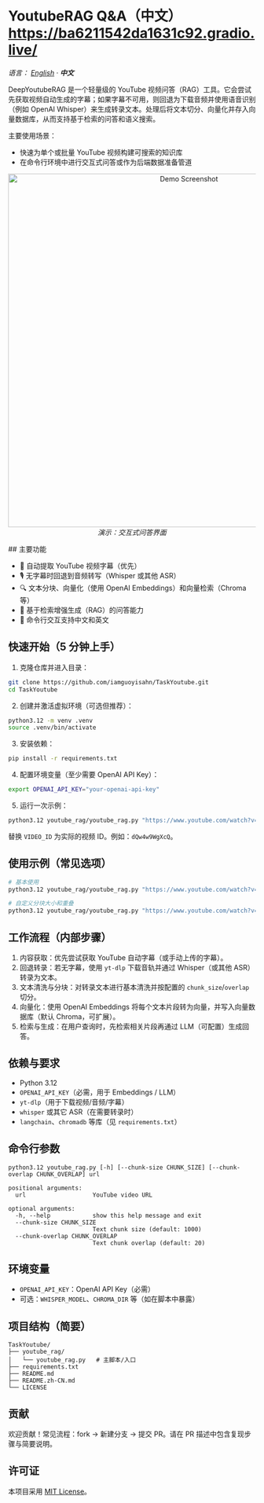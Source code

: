 # YoutubeRAG Q&A（中文）https://ba6211542da1631c92.gradio.live/

_语言： [English](./README.md) · **中文**_

DeepYoutubeRAG 是一个轻量级的 YouTube 视频问答（RAG）工具。它会尝试先获取视频自动生成的字幕；如果字幕不可用，则回退为下载音频并使用语音识别（例如 OpenAI Whisper）来生成转录文本。处理后将文本切分、向量化并存入向量数据库，从而支持基于检索的问答和语义搜索。

主要使用场景：
- 快速为单个或批量 YouTube 视频构建可搜索的知识库
- 在命令行环境中进行交互式问答或作为后端数据准备管道

<p align="center">
  <img src="./images/Demo.png" alt="Demo Screenshot" width="720" />
  <br/>
  <em>演示：交互式问答界面</em>
</p>
## 主要功能

- 🎥 自动提取 YouTube 视频字幕（优先）
- 🎙️ 无字幕时回退到音频转写（Whisper 或其他 ASR）
- 🔍 文本分块、向量化（使用 OpenAI Embeddings）和向量检索（Chroma 等）
- 🧠 基于检索增强生成（RAG）的问答能力
- 💬 命令行交互支持中文和英文

## 快速开始（5 分钟上手）

1. 克隆仓库并进入目录：

```bash
git clone https://github.com/iamguoyisahn/TaskYoutube.git
cd TaskYoutube
```

2. 创建并激活虚拟环境（可选但推荐）：

```bash
python3.12 -m venv .venv
source .venv/bin/activate
```

3. 安装依赖：

```bash
pip install -r requirements.txt
```

4. 配置环境变量（至少需要 OpenAI API Key）：

```bash
export OPENAI_API_KEY="your-openai-api-key"
```

5. 运行一次示例：

```bash
python3.12 youtube_rag/youtube_rag.py "https://www.youtube.com/watch?v=VIDEO_ID"
```

替换 `VIDEO_ID` 为实际的视频 ID。例如：`dQw4w9WgXcQ`。

## 使用示例（常见选项）

```bash
# 基本使用
python3.12 youtube_rag/youtube_rag.py "https://www.youtube.com/watch?v=dQw4w9WgXcQ"

# 自定义分块大小和重叠
python3.12 youtube_rag/youtube_rag.py "https://www.youtube.com/watch?v=dQw4w9WgXcQ" --chunk-size 1500 --chunk-overlap 50
```

## 工作流程（内部步骤）

1. 内容获取：优先尝试获取 YouTube 自动字幕（或手动上传的字幕）。
2. 回退转录：若无字幕，使用 `yt-dlp` 下载音轨并通过 Whisper（或其他 ASR）转录为文本。
3. 文本清洗与分块：对转录文本进行基本清洗并按配置的 `chunk_size`/`overlap` 切分。
4. 向量化：使用 OpenAI Embeddings 将每个文本片段转为向量，并写入向量数据库（默认 Chroma，可扩展）。
5. 检索与生成：在用户查询时，先检索相关片段再通过 LLM（可配置）生成回答。

## 依赖与要求

- Python 3.12
- `OPENAI_API_KEY`（必需，用于 Embeddings / LLM）
- `yt-dlp`（用于下载视频/音频/字幕）
- `whisper` 或其它 ASR（在需要转录时）
- `langchain`、`chromadb` 等库（见 `requirements.txt`）

## 命令行参数

```text
python3.12 youtube_rag.py [-h] [--chunk-size CHUNK_SIZE] [--chunk-overlap CHUNK_OVERLAP] url

positional arguments:
  url                   YouTube video URL

optional arguments:
  -h, --help            show this help message and exit
  --chunk-size CHUNK_SIZE
                        Text chunk size (default: 1000)
  --chunk-overlap CHUNK_OVERLAP
                        Text chunk overlap (default: 20)
```

## 环境变量

- `OPENAI_API_KEY`：OpenAI API Key（必需）
- 可选：`WHISPER_MODEL`、`CHROMA_DIR` 等（如在脚本中暴露）

## 项目结构（简要）

```
TaskYoutube/
├── youtube_rag/
│   └── youtube_rag.py   # 主脚本/入口
├── requirements.txt
├── README.md
├── README.zh-CN.md
└── LICENSE
```

## 贡献

欢迎贡献！常见流程：fork → 新建分支 → 提交 PR。请在 PR 描述中包含复现步骤与简要说明。

## 许可证

本项目采用 [MIT License](./LICENSE)。
